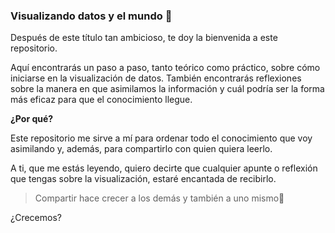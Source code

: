 ### Visualizando datos y el mundo 🔭
Después de este título tan ambicioso, te doy la bienvenida a este repositorio.

Aquí encontrarás un paso a paso, tanto teórico como práctico, sobre cómo iniciarse en la visualización de datos. También encontrarás reflexiones sobre la manera en que asimilamos la información y cuál podría ser la forma más eficaz para que el conocimiento llegue.

**¿Por qué?**

Este repositorio me sirve a mí para ordenar todo el conocimiento que voy asimilando y, además, para compartirlo con quien quiera leerlo. 

A ti, que me estás leyendo, quiero decirte que cualquier apunte o reflexión que tengas sobre la visualización, estaré encantada de recibirlo.

>Compartir hace crecer a los demás y también a uno mismo🌼

¿Crecemos?

